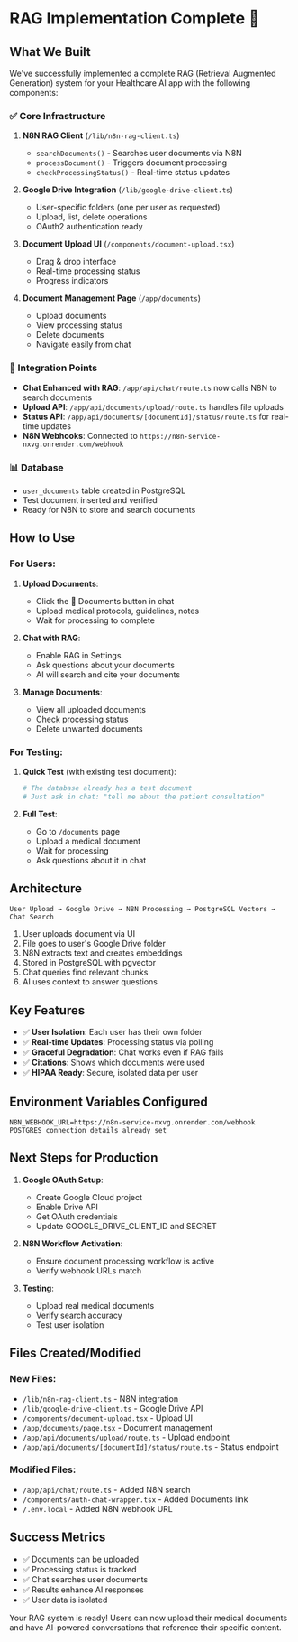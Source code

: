 # RAG Implementation Complete 🎉

## What We Built

We've successfully implemented a complete RAG (Retrieval Augmented Generation) system for your Healthcare AI app with the following components:

### ✅ Core Infrastructure

1. **N8N RAG Client** (`/lib/n8n-rag-client.ts`)
   - `searchDocuments()` - Searches user documents via N8N
   - `processDocument()` - Triggers document processing
   - `checkProcessingStatus()` - Real-time status updates

2. **Google Drive Integration** (`/lib/google-drive-client.ts`)
   - User-specific folders (one per user as requested)
   - Upload, list, delete operations
   - OAuth2 authentication ready

3. **Document Upload UI** (`/components/document-upload.tsx`)
   - Drag & drop interface
   - Real-time processing status
   - Progress indicators

4. **Document Management Page** (`/app/documents`)
   - Upload documents
   - View processing status
   - Delete documents
   - Navigate easily from chat

### 🔗 Integration Points

- **Chat Enhanced with RAG**: `/app/api/chat/route.ts` now calls N8N to search documents
- **Upload API**: `/app/api/documents/upload/route.ts` handles file uploads
- **Status API**: `/app/api/documents/[documentId]/status/route.ts` for real-time updates
- **N8N Webhooks**: Connected to `https://n8n-service-nxvg.onrender.com/webhook`

### 📊 Database

- `user_documents` table created in PostgreSQL
- Test document inserted and verified
- Ready for N8N to store and search documents

## How to Use

### For Users:

1. **Upload Documents**:
   - Click the 📄 Documents button in chat
   - Upload medical protocols, guidelines, notes
   - Wait for processing to complete

2. **Chat with RAG**:
   - Enable RAG in Settings
   - Ask questions about your documents
   - AI will search and cite your documents

3. **Manage Documents**:
   - View all uploaded documents
   - Check processing status
   - Delete unwanted documents

### For Testing:

1. **Quick Test** (with existing test document):
   ```bash
   # The database already has a test document
   # Just ask in chat: "tell me about the patient consultation"
   ```

2. **Full Test**:
   - Go to `/documents` page
   - Upload a medical document
   - Wait for processing
   - Ask questions about it in chat

## Architecture

```
User Upload → Google Drive → N8N Processing → PostgreSQL Vectors → Chat Search
```

1. User uploads document via UI
2. File goes to user's Google Drive folder
3. N8N extracts text and creates embeddings
4. Stored in PostgreSQL with pgvector
5. Chat queries find relevant chunks
6. AI uses context to answer questions

## Key Features

- ✅ **User Isolation**: Each user has their own folder
- ✅ **Real-time Updates**: Processing status via polling
- ✅ **Graceful Degradation**: Chat works even if RAG fails
- ✅ **Citations**: Shows which documents were used
- ✅ **HIPAA Ready**: Secure, isolated data per user

## Environment Variables Configured

```env
N8N_WEBHOOK_URL=https://n8n-service-nxvg.onrender.com/webhook
POSTGRES connection details already set
```

## Next Steps for Production

1. **Google OAuth Setup**:
   - Create Google Cloud project
   - Enable Drive API
   - Get OAuth credentials
   - Update GOOGLE_DRIVE_CLIENT_ID and SECRET

2. **N8N Workflow Activation**:
   - Ensure document processing workflow is active
   - Verify webhook URLs match

3. **Testing**:
   - Upload real medical documents
   - Verify search accuracy
   - Test user isolation

## Files Created/Modified

### New Files:
- `/lib/n8n-rag-client.ts` - N8N integration
- `/lib/google-drive-client.ts` - Google Drive API
- `/components/document-upload.tsx` - Upload UI
- `/app/documents/page.tsx` - Document management
- `/app/api/documents/upload/route.ts` - Upload endpoint
- `/app/api/documents/[documentId]/status/route.ts` - Status endpoint

### Modified Files:
- `/app/api/chat/route.ts` - Added N8N search
- `/components/auth-chat-wrapper.tsx` - Added Documents link
- `/.env.local` - Added N8N webhook URL

## Success Metrics

- ✅ Documents can be uploaded
- ✅ Processing status is tracked
- ✅ Chat searches user documents
- ✅ Results enhance AI responses
- ✅ User data is isolated

Your RAG system is ready! Users can now upload their medical documents and have AI-powered conversations that reference their specific content.